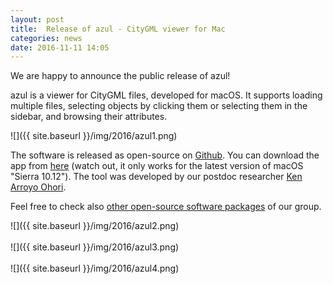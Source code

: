 ```yaml
---
layout: post
title:  Release of azul - CityGML viewer for Mac
categories: news
date: 2016-11-11 14:05
---
```


We are happy to announce the public release of azul!

azul is a viewer for CityGML files, developed for macOS. It supports loading multiple files, selecting objects by clicking them or selecting them in the sidebar, and browsing their attributes.

![]({{ site.baseurl }}/img/2016/azul1.png)<br>

The software is released as open-source on [Github](https://github.com/tudelft3d/azul).
You can download the app from [here](https://github.com/tudelft3d/azul/releases/download/v0.5/azul.dmg) (watch out, it only works for the latest version of macOS "Sierra 10.12").
The tool was developed by our postdoc researcher [Ken Arroyo Ohori](http://tudelft.nl/kenohori).

Feel free to check also [other open-source software packages](https://3d.bk.tudelft.nl/code/) of our group.

![]({{ site.baseurl }}/img/2016/azul2.png)<br><br>
![]({{ site.baseurl }}/img/2016/azul3.png)<br><br>
![]({{ site.baseurl }}/img/2016/azul4.png)<br>

